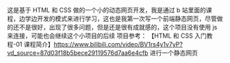 这是基于 HTML 和 CSS 做的一个小的动态网页开发，我是通过 b 站里面的课程，边学边开发的模式来进行学习，这也是我第一次写一个前端静态网页，尽管做的还不是很好，出现了很多问题，但是还是很有成就感的，这个项目没有使用 js 来连接，可能也会继续这个小项目的后续 项目参考： 【HTML 和 CSS 入门教程-01 课程简介】https://www.bilibili.com/video/BV1rs4y1v7yP?vd_source=87d03f18b5bece29119576d7aa6e4cfb
进行一个静态网页
